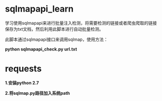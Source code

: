 # sqlmapapi_learn
学习使用sqlmapapi来进行批量注入检测，将需要检测的链接或者爬虫爬取的链接保存为txt文档，然后利用此脚本进行自动批量检测。

此脚本通过sqlmapapi接口来调用sqlmap，使用方法：



<b/>python sqlmapapi_check.py url.txt
<b>

# requests

<b/>
1.安装python 2.7


<b/>2.将sqlmap.py路径加入系统path
